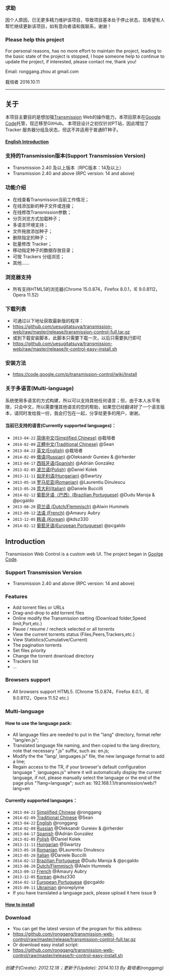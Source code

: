 ### 求助 ###
因个人原因，已无更多精力维护该项目，导致项目基本处于停止状态，现希望有人帮忙继续更新该项目，如有意向者请和我联系，谢谢！

### Please help this project ###
For personal reasons, has no more effort to maintain the project, leading to the basic state of the project is stopped, I hope someone help to continue to update the project, if interested, please contact me, thank you!

Email: ronggang.zhou at gmail.com

栽培者 2016.10.11

-----
关于
-----
本项目主要目的是想加强[Transmission](https://www.transmissionbt.com/) Web的操作能力，本项目原本在[Google Code](https://code.google.com/p/transmission-control/)托管，现迁移至GitHub。
本项目设计之初仅针对PT站，因此增加了 Tracker 服务器分组及状态，但这不并适用于普通BT种子。

#### [English Introduction](#introduction)

### 支持的Transmission版本(Support Transmission Version)
 - Transmission 2.40 及以上版本（RPC版本：14及以上）
 - Transmission 2.40 and above (RPC version: 14 and above)

### 功能介绍
 - 在线查看Transmission当前工作情况；
 - 在线添加新的种子文件或连接；
 - 在线修改Transmission参数；
 - 分页浏览方式加载种子；
 - 多语言环境支持；
 - 文件拖放添加种子；
 - 删除指定的种子；
 - 批量修改 Tracker；
 - 移动指定种子的数据存放目录；
 - 可按 Trackers 分组浏览；
 - 其他……

### 浏览器支持
 - 所有支持HTML5的浏览器(Chrome 15.0.874，Firefox 8.0.1，IE 9.0.8112，Opera 11.52)

### 下载列表
 - 可通过以下地址获取最新版的程序：
 - https://github.com/uesugitatsuya/transmission-web/raw/master/release/transmission-control-full.tar.gz
 - 或到下载安装脚本，此脚本只需要下载一次，以后只需要执行即可
 - https://github.com/uesugitatsuya/transmission-web/raw/master/release/tr-control-easy-install.sh

### 安装方法
 - https://code.google.com/p/transmission-control/wiki/Install

### 关于多语言(Multi-language)
系统使用多语言的方式构建，所以可以支持其他任何语言；但，由于本人水平有限，只会中文，所以需要懂其他语言的您的帮助，如果您已经翻译好了一个语言版本，请同时发给我一份，我会打包在一起，分享给更多的用户，谢谢。

#### 当前已支持的语言(Currently supported languages)：
 - `2013-04-22` [简体中文(Simplified Chinese)](https://github.com/ronggang/transmission-web-control/raw/master/src/tr-web-control/lang/zh-CN.js) @栽培者
 - `2014-02-09` [正體中文(Traditional Chinese)](https://github.com/ronggang/transmission-web-control/raw/master/src/tr-web-control/lang/zh-TW.js) @Sean
 - `2013-04-22` [英文(English)](https://github.com/ronggang/transmission-web-control/raw/master/src/tr-web-control/lang/en.js) @栽培者
 - `2014-02-09` [俄语(Russian)](https://github.com/ronggang/transmission-web-control/raw/master/src/tr-web-control/lang/ru.js) @Oleksandr Gureiev & @irherder
 - `2013-04-17` [西班牙语(Spanish)](https://github.com/ronggang/transmission-web-control/raw/master/src/tr-web-control/lang/es.js) @Adrián González
 - `2013-02-05` [波兰语(Polish)](https://github.com/ronggang/transmission-web-control/raw/master/src/tr-web-control/lang/pl.js) @Daniel Kolek
 - `2013-11-11` [匈牙利语(Hungarian)](https://github.com/ronggang/transmission-web-control/raw/master/src/tr-web-control/lang/hu.js) @Swartzy
 - `2013-05-18` [罗马尼亚(Romanian)](https://github.com/ronggang/transmission-web-control/raw/master/src/tr-web-control/lang/ro.js) @Laurentiu Dinulescu
 - `2013-05-28` [意大利(Italian)](https://github.com/ronggang/transmission-web-control/raw/master/src/tr-web-control/lang/it.js) @Daniele Buccilli
 - `2014-02-12` [葡萄牙语（巴西）(Brazilian Portuguese)](https://github.com/ronggang/transmission-web-control/raw/master/src/tr-web-control/lang/pt-BR.js) @Dudu Maroja & @pcgaldo
 - `2013-08-20` [荷兰语 (Dutch/Flemmisch)](https://github.com/ronggang/transmission-web-control/raw/master/src/tr-web-control/lang/nl.js) @Alwin Hummels
 - `2013-09-12` [法语 (French)](https://github.com/ronggang/transmission-web-control/raw/master/src/tr-web-control/lang/fr.js) @Amaury Aubry
 - `2013-12-05` [韩语 (Korean)](https://github.com/ronggang/transmission-web-control/raw/master/src/tr-web-control/lang/ko.js) @kdsz330
 - `2014-02-12` [葡萄牙语(European Portuguese)](https://github.com/ronggang/transmission-web-control/raw/master/src/tr-web-control/lang/pt-PT.js) @pcgaldo


Introduction
-------------------
Transmission Web Control is a custom web UI. The project began in [Goolge Code](https://code.google.com/p/transmission-control/). 

### Support Transmission Version
 - Transmission 2.40 and above (RPC version: 14 and above)

### Features
 - Add torrent files or URLs
 - Drag-and-drop to add torrent files
 - Online modify the Transmission setting (Download folder,Speed ​​limit,Port,etc.)
 - Pause / resume / recheck selected or all torrents
 - View the current torrents status (Files,Peers,Trackers,etc.)
 - View Statistics(Cumulative/Current)
 - The pagination torrents
 - Set files priority
 - Change the torrent download directory
 - Trackers list
 - ...

### Browsers support
 - All browsers support HTML5. (Chrome 15.0.874，Firefox 8.0.1，IE 9.0.8112，Opera 11.52 etc.)

### Multi-language
#### How to use the language pack:
 - All language files are needed to put in the "lang" directory, format refer "lang/en.js";
 - Translated language file naming, and then copied to the lang directory, note that necessary ".js" suffix, such as: en.js;
 - Modify the the "lang/`_`languages.js" file, the new language format to add a line;
 - Regain access to the TR, if your browser's default configuration language "`_`languages.js" where it will automatically display the current language, if not, please manually select the language or the end of the page plus "?lang=language"; such as: 192.168.1.1/transmission/web/?lang=en

#### Currently supported languages：
 - `2013-04-22` [Simplified Chinese](https://github.com/ronggang/transmission-web-control/raw/master/src/tr-web-control/lang/zh-CN.js) @ronggang
 - `2014-02-09` [Traditional Chinese](https://github.com/ronggang/transmission-web-control/raw/master/src/tr-web-control/lang/zh-TW.js) @Sean
 - `2013-04-22` [English](https://github.com/ronggang/transmission-web-control/raw/master/src/tr-web-control/lang/en.js) @ronggang
 - `2014-02-09` [Russian](https://github.com/ronggang/transmission-web-control/raw/master/src/tr-web-control/lang/ru.js) @Oleksandr Gureiev & @irherder
 - `2013-04-17` [Spanish](https://github.com/ronggang/transmission-web-control/raw/master/src/tr-web-control/lang/es.js) @Adrián González
 - `2013-02-05` [Polish](https://github.com/ronggang/transmission-web-control/raw/master/src/tr-web-control/lang/pl.js) @Daniel Kolek
 - `2013-11-11` [Hungarian](https://github.com/ronggang/transmission-web-control/raw/master/src/tr-web-control/lang/hu.js) @Swartzy
 - `2013-05-18` [Romanian](https://github.com/ronggang/transmission-web-control/raw/master/src/tr-web-control/lang/ro.js) @Laurentiu Dinulescu
 - `2013-05-28` [Italian](https://github.com/ronggang/transmission-web-control/raw/master/src/tr-web-control/lang/it.js) @Daniele Buccilli
 - `2014-02-12` [Brazilian Portuguese](https://github.com/ronggang/transmission-web-control/raw/master/src/tr-web-control/lang/pt-BR.js) @Dudu Maroja & @pcgaldo
 - `2013-08-20` [Dutch/Flemmisch](https://github.com/ronggang/transmission-web-control/raw/master/src/tr-web-control/lang/nl.js) @Alwin Hummels
 - `2013-09-12` [French](https://github.com/ronggang/transmission-web-control/raw/master/src/tr-web-control/lang/fr.js) @Amaury Aubry
 - `2013-12-05` [Korean](https://github.com/ronggang/transmission-web-control/raw/master/src/tr-web-control/lang/ko.js) @kdsz330
 - `2014-02-12` [European Portuguese](https://github.com/ronggang/transmission-web-control/raw/master/src/tr-web-control/lang/pt-PT.js) @pcgaldo
 - `2015-09-11` [Ukrainian](https://github.com/ronggang/transmission-web-control/blob/master/src/tr-web-control/lang/uk.js) @noreplyme
 - If you have translated a language pack, please upload it here issue 9

#### [How to install](https://code.google.com/p/transmission-control/wiki/Install#1._Automatic_Installation_(Linux))

### Download
 - You can get the latest version of the program for this address:
 - https://github.com/ronggang/transmission-web-control/raw/master/release/transmission-control-full.tar.gz
 - Or download easy install script:
 - https://github.com/ronggang/transmission-web-control/raw/master/release/tr-control-easy-install.sh


###### 创建于(Create): 2012.12.18；更新于(Update): 2014.10.13 By 栽培者(ronggang) ######
